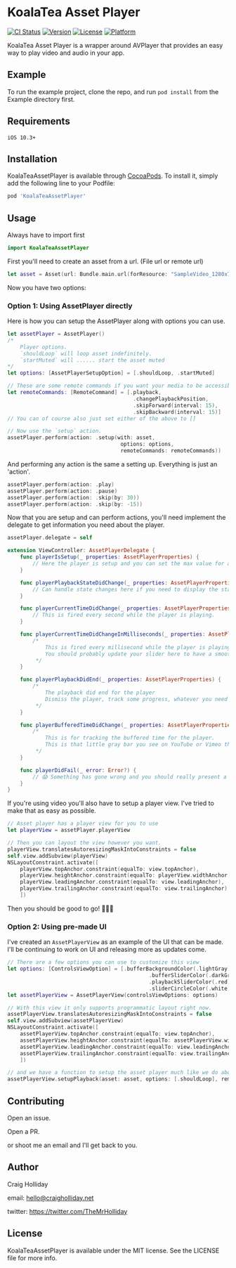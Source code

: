 # KoalaTea Asset Player

[![CI Status](https://img.shields.io/travis/themisterholliday/KoalaTeaAssetPlayer.svg?style=flat)](https://travis-ci.org/themisterholliday/KoalaTeaAssetPlayer)
[![Version](https://img.shields.io/cocoapods/v/KoalaTeaAssetPlayer.svg?style=flat)](https://cocoapods.org/pods/KoalaTeaAssetPlayer)
[![License](https://img.shields.io/cocoapods/l/KoalaTeaAssetPlayer.svg?style=flat)](https://cocoapods.org/pods/KoalaTeaAssetPlayer)
[![Platform](https://img.shields.io/cocoapods/p/KoalaTeaAssetPlayer.svg?style=flat)](https://cocoapods.org/pods/KoalaTeaAssetPlayer)

KoalaTea Asset Player is a wrapper around AVPlayer that provides an easy way to play video and audio in your app.

## Example

To run the example project, clone the repo, and run `pod install` from the Example directory first.

## Requirements

```
iOS 10.3+
```

## Installation

KoalaTeaAssetPlayer is available through [CocoaPods](https://cocoapods.org). To install
it, simply add the following line to your Podfile:

```ruby
pod 'KoalaTeaAssetPlayer'
```

## Usage

Always have to import first

```swift
import KoalaTeaAssetPlayer
```

First you'll need to create an asset from a url. (File url or remote url)

```swift
let asset = Asset(url: Bundle.main.url(forResource: "SampleVideo_1280x720_5mb", withExtension: "mp4")!)
```

Now you have two options:

### Option 1: Using AssetPlayer directly

Here is how you can setup the AssetPlayer along with options you can use.

```swift
let assetPlayer = AssetPlayer()
/*
    Player options.
    `shouldLoop` will loop asset indefinitely.
    `startMuted` will ...... start the asset muted
*/
let options: [AssetPlayerSetupOption] = [.shouldLoop, .startMuted]

// These are some remote commands if you want your media to be accessible on the lock screen
let remoteCommands: [RemoteCommand] = [.playback,
                                        .changePlaybackPosition,
                                        .skipForward(interval: 15),
                                        .skipBackward(interval: 15)]
// You can of course also just set either of the above to []

// Now use the `setup` action.
assetPlayer.perform(action: .setup(with: asset,
                                    options: options,
                                    remoteCommands: remoteCommands))
```

And performing any action is the same a setting up. Everything is just an 'action'.

```swift
assetPlayer.perform(action: .play)
assetPlayer.perform(action: .pause)
assetPlayer.perform(action: .skip(by: 30))
assetPlayer.perform(action: .skip(by: -15))
```

Now that you are setup and can perform actions, you'll need implement the delegate to get information you need about the player.

```swift
assetPlayer.delegate = self

extension ViewController: AssetPlayerDelegate {
    func playerIsSetup(_ properties: AssetPlayerProperties) {
        // Here the player is setup and you can set the max value for a time slider or anything else you need to show in your UI.
    }

    func playerPlaybackStateDidChange(_ properties: AssetPlayerProperties) {
        // Can handle state changes here if you need to display the state in a view
    }

    func playerCurrentTimeDidChange(_ properties: AssetPlayerProperties) {
        // This is fired every second while the player is playing.
    }

    func playerCurrentTimeDidChangeInMilliseconds(_ properties: AssetPlayerProperties) {
        /*
            This is fired every millisecond while the player is playing.
            You should probably update your slider here to have a smooth animated slider
         */
    }

    func playerPlaybackDidEnd(_ properties: AssetPlayerProperties) {
        /*
            The playback did end for the player
            Dismiss the player, track some progress, whatever you need to do after the asset is done.
         */
    }

    func playerBufferedTimeDidChange(_ properties: AssetPlayerProperties) {
        /*
            This is for tracking the buffered time for the player.
            This is that little gray bar you see on YouTube or Vimeo that shows how much track time you have left before you see that buffering spinner
         */
    }

    func playerDidFail(_ error: Error?) {
        // 😱 Something has gone wrong and you should really present a nice error message and log this somewhere. Please don't just print the error.
    }
}
```

If you're using video you'll also have to setup a player view. I've tried to make that as easy as possible.

```swift
// Asset player has a player view for you to use
let playerView = assetPlayer.playerView

// Then you can layout the view however you want.
playerView.translatesAutoresizingMaskIntoConstraints = false
self.view.addSubview(playerView)
NSLayoutConstraint.activate([
    playerView.topAnchor.constraint(equalTo: view.topAnchor),
    playerView.heightAnchor.constraint(equalTo: playerView.widthAnchor, multiplier: 9/16),
    playerView.leadingAnchor.constraint(equalTo: view.leadingAnchor),
    playerView.trailingAnchor.constraint(equalTo: view.trailingAnchor)
    ])
```

Then you should be good to go! 🎉🎉🎉

### Option 2: Using pre-made UI

I've created an `AssetPlayerView` as an example of the UI that can be made. I'll be continuing to work on UI and releasing more as updates come.

```swift
// There are a few options you can use to customize this view
let options: [ControlsViewOption] = [.bufferBackgroundColor(.lightGray),
                                             .bufferSliderColor(.darkGray),
                                             .playbackSliderColor(.red),
                                             .sliderCircleColor(.white)]
let assetPlayerView = AssetPlayerView(controlsViewOptions: options)

// With this view it only supports programmatic layout right now.
assetPlayerView.translatesAutoresizingMaskIntoConstraints = false
self.view.addSubview(assetPlayerView)
NSLayoutConstraint.activate([
    assetPlayerView.topAnchor.constraint(equalTo: view.topAnchor),
    assetPlayerView.heightAnchor.constraint(equalTo: assetPlayerView.widthAnchor, multiplier: 9/16),
    assetPlayerView.leadingAnchor.constraint(equalTo: view.leadingAnchor),
    assetPlayerView.trailingAnchor.constraint(equalTo: view.trailingAnchor)
    ])

// and we have a function to setup the asset player much like we do above.
assetPlayerView.setupPlayback(asset: asset, options: [.shouldLoop], remoteCommands: .all(skipInterval: 30))
```

## Contributing

Open an issue.

Open a PR.

or shoot me an email and I'll get back to you.

## Author

Craig Holliday

email: hello@craigholliday.net

twitter: https://twitter.com/TheMrHolliday

## License

KoalaTeaAssetPlayer is available under the MIT license. See the LICENSE file for more info.
